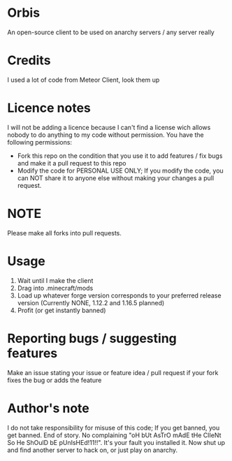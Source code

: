 # Orbis
An open-source client to be used on anarchy servers / any server really

# Credits
I used a lot of code from Meteor Client, look them up

# Licence notes

I will not be adding a licence because I can't find a license wich allows nobody to do anything to my code without permission. You have the following permissions:
- Fork this repo on the condition that you use it to add features / fix bugs and make it a pull request to this repo
- Modify the code for PERSONAL USE ONLY; If you modify the code, you can NOT share it to anyone else without making your changes a pull request.

# NOTE
Please make all forks into pull requests.

# Usage
1. Wait until I make the client
2. Drag into .minecraft/mods
3. Load up whatever forge version corresponds to your preferred release version (Currently NONE, 1.12.2 and 1.16.5 planned)
4. Profit (or get instantly banned)

# Reporting bugs / suggesting features

Make an issue stating your issue or feature idea / pull request if your fork fixes the bug or adds the feature

# Author's note
I do not take responsibility for misuse of this code; If you get banned, you get banned. End of story. No complaining "oH bUt AsTrO mAdE tHe ClIeNt So He ShOulD bE pUnIsHEd!11!!". It's your fault you installed it. Now shut up and find another server to hack on, or just play on anarchy.
